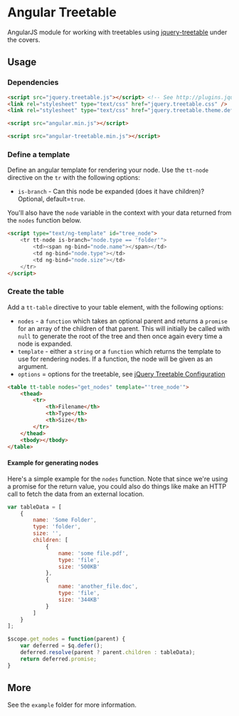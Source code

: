# Angular Treetable

AngularJS module for working with treetables using [jquery-treetable](http://ludo.cubicphuse.nl/jquery-treetable/) under the covers.

## Usage

### Dependencies

```html
<script src="jquery.treetable.js"></script> <!-- See http://plugins.jquery.com/treetable/ -->
<link rel="stylesheet" type="text/css" href="jquery.treetable.css" />
<link rel="stylesheet" type="text/css" href="jquery.treetable.theme.default.css" /> <!-- You'll probably want to change this -->

<script src="angular.min.js"></script>

<script src="angular-treetable.min.js"></script>
```

### Define a template

Define an angular template for rendering your node. Use the `tt-node` directive on the `tr` with the following options:

* `is-branch` - Can this node be expanded (does it have children)? Optional, default=`true`.

You'll also have the `node` variable in the context with your data returned from the `nodes` function below.

```html
<script type="text/ng-template" id="tree_node">
    <tr tt-node is-branch="node.type == 'folder'">
        <td><span ng-bind="node.name"></span></td>
        <td ng-bind="node.type"></td>
        <td ng-bind="node.size"></td>
    </tr>
</script>
```

### Create the table

Add a `tt-table` directive to your table element, with the following options:

* `nodes` - a `function` which takes an optional parent and returns a `promise` for an array of the children of that parent. This will initially be called with `null` to generate the root of the tree and then once again every time a node is expanded.
* `template` - either a `string` or a `function` which returns the template to use for rendering nodes. If a function, the node will be given as an argument.
* `options` = options for the treetable, see [jQuery Treetable Configuration](http://ludo.cubicphuse.nl/jquery-treetable/#configuration)

```html
<table tt-table nodes="get_nodes" template="'tree_node'">
    <thead>
        <tr>
            <th>Filename</th>
            <th>Type</th>
            <th>Size</th>
        </tr>
    </thead>
    <tbody></tbody>
</table>
```

#### Example for generating nodes

Here's a simple example for the `nodes` function. Note that since we're using a promise for the return value, you could also
do things like make an HTTP call to fetch the data from an external location.

```javascript
var tableData = [
    {
        name: 'Some Folder',
        type: 'folder',
        size: '',
        children: [
            {
                name: 'some file.pdf',
                type: 'file',
                size: '500KB'
            },
            {
                name: 'another_file.doc',
                type: 'file',
                size: '344KB'
            }
        ]
    }
];

$scope.get_nodes = function(parent) {
    var deferred = $q.defer();
    deferred.resolve(parent ? parent.children : tableData);
    return deferred.promise;
}

```


## More

See the `example` folder for more information.